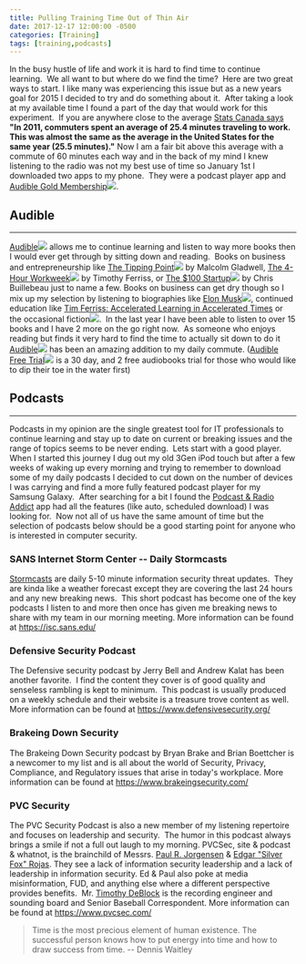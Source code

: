 ```yaml
---
title: Pulling Training Time Out of Thin Air
date: 2017-12-17 12:00:00 -0500
categories: [Training]
tags: [training,podcasts]
---
```

In the busy hustle of life and work it is hard to find time to continue learning.  We all want to but where do we find the time?  Here are two great ways to start. I like many was experiencing this issue but as a new years goal for 2015 I decided to try and do something about it.  After taking a look at my available time I found a part of the day that would work for this experiment.  If you are anywhere close to the average [Stats Canada says](https://www12.statcan.gc.ca/nhs-enm/2011/as-sa/99-012-x/99-012-x2011003_1-eng.cfm) **"In 2011, commuters spent an average of 25.4 minutes traveling to work. This was almost the same as the average in the United States for the same year (25.5 minutes)."** Now I am a fair bit above this average with a commute of 60 minutes each way and in the back of my mind I knew listening to the radio was not my best use of time so January 1st I downloaded two apps to my phone.  They were a podcast player app and [Audible Gold Membership](https://www.amazon.com/gp/product/B00NB873RG/ref=as_li_tl?ie=UTF8&camp=1789&creative=9325&creativeASIN=B00NB873RG&linkCode=as2&tag=micahwallacec-20&linkId=KV2PH4DBOONCKIDV)![](https://ir-na.amazon-adsystem.com/e/ir?t=micahwallacec-20&l=as2&o=1&a=B00NB873RG).

## **Audible**
-----------

[Audible](https://www.amazon.com/gp/product/B00NB873RG/ref=as_li_tl?ie=UTF8&camp=1789&creative=9325&creativeASIN=B00NB873RG&linkCode=as2&tag=micahwallacec-20&linkId=KAKUPB3YCY7TEG7C)![](https://ir-na.amazon-adsystem.com/e/ir?t=micahwallacec-20&l=as2&o=1&a=B00NB873RG) allows me to continue learning and listen to way more books then I would ever get through by sitting down and reading.  Books on business and entrepreneurship like [The Tipping Point](https://www.amazon.com/gp/product/B000OYD8T2/ref=as_li_tl?ie=UTF8&camp=1789&creative=9325&creativeASIN=B000OYD8T2&linkCode=as2&tag=micahwallacec-20&linkId=HXDB66MBPY5BV2QC)![](https://ir-na.amazon-adsystem.com/e/ir?t=micahwallacec-20&l=as2&o=1&a=B000OYD8T2) by Malcolm Gladwell, [The 4-Hour Workweek](https://www.amazon.com/gp/product/B000PKG4DM/ref=as_li_tl?ie=UTF8&camp=1789&creative=9325&creativeASIN=B000PKG4DM&linkCode=as2&tag=micahwallacec-20&linkId=2KRFTAYC7XOJDAMF)![](https://ir-na.amazon-adsystem.com/e/ir?t=micahwallacec-20&l=as2&o=1&a=B000PKG4DM) by Timothy Ferriss, or [The $100 Startup](https://www.amazon.com/gp/product/B0081CDIGW/ref=as_li_tl?ie=UTF8&camp=1789&creative=9325&creativeASIN=B0081CDIGW&linkCode=as2&tag=micahwallacec-20&linkId=7NHWT62KMX4TUDKW)![](https://ir-na.amazon-adsystem.com/e/ir?t=micahwallacec-20&l=as2&o=1&a=B0081CDIGW) by Chris Buillebeau just to name a few. Books on business can get dry though so I mix up my selection by listening to biographies like [Elon Musk](https://www.amazon.com/gp/product/B00UVY52JO/ref=as_li_tl?ie=UTF8&camp=1789&creative=9325&creativeASIN=B00UVY52JO&linkCode=as2&tag=micahwallacec-20&linkId=ATDNSX6H54NMUOHO)![](https://ir-na.amazon-adsystem.com/e/ir?t=micahwallacec-20&l=as2&o=1&a=B00UVY52JO), continued education like [Tim Ferriss: Accelerated Learning in Accelerated Times](https://www.amazon.com/gp/product/B00LI8SFX2/ref=as_li_tl?ie=UTF8&camp=1789&creative=9325&creativeASIN=B00LI8SFX2&linkCode=as2&tag=micahwallacec-20&linkId=STDSRMTUPIXH73MF) or the occasional fiction![](https://ir-na.amazon-adsystem.com/e/ir?t=micahwallacec-20&l=as2&o=1&a=B00LI8SFX2).  In the last year I have been able to listen to over 15 books and I have 2 more on the go right now.  As someone who enjoys reading but finds it very hard to find the time to actually sit down to do it [Audible](https://www.amazon.com/gp/product/B00NB873RG/ref=as_li_tl?ie=UTF8&camp=1789&creative=9325&creativeASIN=B00NB873RG&linkCode=as2&tag=micahwallacec-20&linkId=KAKUPB3YCY7TEG7C)![](https://ir-na.amazon-adsystem.com/e/ir?t=micahwallacec-20&l=as2&o=1&a=B00NB873RG) has been an amazing addition to my daily commute. ([Audible Free Trial](https://www.amazon.com/gp/product/B00NB86OYE/ref=as_li_tl?ie=UTF8&camp=1789&creative=9325&creativeASIN=B00NB86OYE&linkCode=as2&tag=micahwallacec-20&linkId=OAXVGOSNRM6EYSFT)![](https://ir-na.amazon-adsystem.com/e/ir?t=micahwallacec-20&l=as2&o=1&a=B00NB86OYE) is a 30 day, and 2 free audiobooks trial for those who would like to dip their toe in the water first)

## **Podcasts**
------------

Podcasts in my opinion are the single greatest tool for IT professionals to continue learning and stay up to date on current or breaking issues and the range of topics seems to be never ending.  Lets start with a good player.  When I started this journey I dug out my old 3Gen iPod touch but after a few weeks of waking up every morning and trying to remember to download some of my daily podcasts I decided to cut down on the number of devices I was carrying and find a more fully featured podcast player for my Samsung Galaxy.  After searching for a bit I found the [Podcast & Radio Addict](https://play.google.com/store/apps/details?id=com.bambuna.podcastaddict&hl=en) app had all the features (like auto, scheduled download) I was looking for.  Now not all of us have the same amount of time but the selection of podcasts below should be a good starting point for anyone who is interested in computer security.

### **SANS Internet Storm Center -- Daily Stormcasts**

[Stormcasts](https://isc.sans.edu/podcast.html) are daily 5-10 minute information security threat updates.  They are kinda like a weather forecast except they are covering the last 24 hours and any new breaking news.  This short podcast has become one of the key podcasts I listen to and more then once has given me breaking news to share with my team in our morning meeting. More information can be found at <https://isc.sans.edu/>

### **Defensive Security Podcast**

The Defensive security podcast by Jerry Bell and Andrew Kalat has been another favorite.  I find the content they cover is of good quality and senseless rambling is kept to minimum.  This podcast is usually produced on a weekly schedule and their website is a treasure trove content as well. More information can be found at <https://www.defensivesecurity.org/>

### **Brakeing Down Security**

The Brakeing Down Security podcast by Bryan Brake and Brian Boettcher is a newcomer to my list and is all about the world of Security, Privacy, Compliance, and Regulatory issues that arise in today's workplace. More information can be found at <https://www.brakeingsecurity.com/>

### **PVC Security**

The PVC Security Podcast is also a new member of my listening repertoire and focuses on leadership and security.  The humor in this podcast always brings a smile if not a full out laugh to my morning. PVCSec, site & podcast & whatnot, is the brainchild of Messrs. [Paul R. Jorgensen](https://www.prjorgensen.com "Paul R. Jorgensen") & [Edgar "Silver Fox" Rojas](https://tacticaledge.co). They see a lack of information security leadership and a lack of leadership in information security. Ed & Paul also poke at media misinformation, FUD, and anything else where a different perspective provides benefits.  Mr. [Timothy DeBlock](https://www.timothydeblock.com "Timothy DeBlock") is the recording engineer and sounding board and Senior Baseball Correspondent. More information can be found at <https://www.pvcsec.com/>

>Time is the most precious element of human existence. The successful person knows how to put energy into time and how to draw success from time.
-- Dennis Waitley
